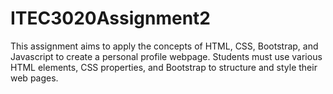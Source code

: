 # ITEC3020Assignment2
This assignment aims to apply the concepts of HTML, CSS, Bootstrap, and Javascript to create a personal profile webpage. Students must use various HTML elements, CSS properties, and Bootstrap to structure and style their web pages.

